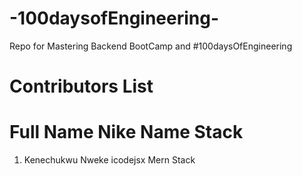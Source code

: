 # -100daysofEngineering-
Repo for Mastering Backend BootCamp  and  #100daysOfEngineering 

# Contributors List 

# Full Name     Nike Name              Stack
1. Kenechukwu Nweke       icodejsx               Mern Stack
